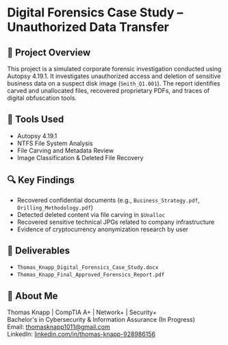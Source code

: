 # Digital Forensics Case Study – Unauthorized Data Transfer

## 📁 Project Overview
This project is a simulated corporate forensic investigation conducted using Autopsy 4.19.1. It investigates unauthorized access and deletion of sensitive business data on a suspect disk image (`Smith_Q1.001`). The report identifies carved and unallocated files, recovered proprietary PDFs, and traces of digital obfuscation tools.

## 🧰 Tools Used
- Autopsy 4.19.1
- NTFS File System Analysis
- File Carving and Metadata Review
- Image Classification & Deleted File Recovery

## 🔍 Key Findings
- Recovered confidential documents (e.g., `Business_Strategy.pdf`, `Drilling_Methodology.pdf`)
- Detected deleted content via file carving in `$Unalloc`
- Recovered sensitive technical JPGs related to company infrastructure
- Evidence of cryptocurrency anonymization research by user

## 📄 Deliverables
- `Thomas_Knapp_Digital_Forensics_Case_Study.docx`
- `Thomas_Knapp_Final_Approved_Forensics_Report.pdf`

## 💼 About Me
Thomas Knapp | CompTIA A+ | Network+ | Security+  
Bachelor's in Cybersecurity & Information Assurance (In Progress)  
Email: thomasknapp1011@gmail.com  
LinkedIn: [linkedin.com/in/thomas-knapp-928986156](https://linkedin.com/in/thomas-knapp-928986156)
